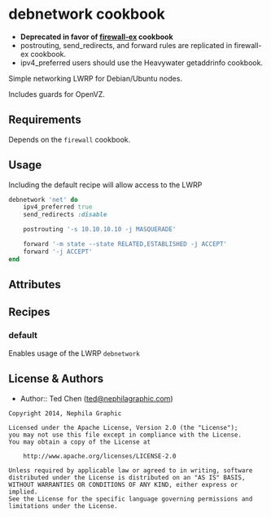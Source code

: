 debnetwork cookbook
===================
* **Deprecated in favor of [firewall-ex](https://github.com/nephilagraphic-cookbooks/firewall-ex) cookbook** 
* postrouting, send_redirects, and forward rules are replicated in firewall-ex cookbook.
* ipv4_preferred users should use the Heavywater getaddrinfo cookbook.

Simple networking LWRP for Debian/Ubuntu nodes.

Includes guards for OpenVZ.


Requirements
------------

Depends on the `firewall` cookbook.


Usage
-----
Including the default recipe will allow access to the LWRP

```ruby
debnetwork 'net' do
    ipv4_preferred true
    send_redirects :disable

    postrouting '-s 10.10.10.10 -j MASQUERADE'

    forward '-m state --state RELATED,ESTABLISHED -j ACCEPT'
    forward '-j ACCEPT'
end
```


Attributes
----------


Recipes
-------

### default
Enables usage of the LWRP `debnetwork`


License & Authors
-----------------
- Author:: Ted Chen (<ted@nephilagraphic.com>)

```text
Copyright 2014, Nephila Graphic

Licensed under the Apache License, Version 2.0 (the "License");
you may not use this file except in compliance with the License.
You may obtain a copy of the License at

    http://www.apache.org/licenses/LICENSE-2.0

Unless required by applicable law or agreed to in writing, software
distributed under the License is distributed on an "AS IS" BASIS,
WITHOUT WARRANTIES OR CONDITIONS OF ANY KIND, either express or implied.
See the License for the specific language governing permissions and
limitations under the License.
```
